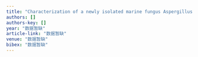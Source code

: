 ```yaml
---
title: "Characterization of a newly isolated marine fungus Aspergillus dimorphicus for optimized production of the anti-tumor agent wentilactones"
authors: []
authors-key: []
year: "数据暂缺"
article-link: "数据暂缺"
venue: "数据暂缺"
bibex: "数据暂缺"
---
```

